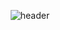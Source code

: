 <div align="center">

![header](https://capsule-render.vercel.app/api?type=waving&color=B897FF&height=250&section=header&text=Juhee's%20GitHub&fontSize=50&fontColor=FFFFFF)


</div>
